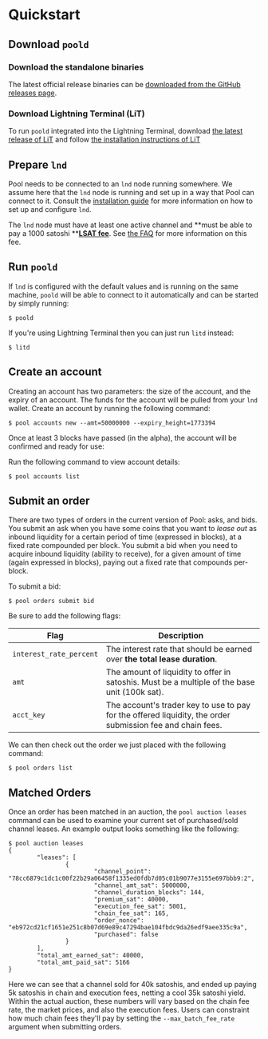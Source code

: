 # Quickstart

## Download `poold`

### Download the standalone binaries

The latest official release binaries can be [downloaded from the GitHub releases page](https://github.com/lightninglabs/pool/releases).

### Download Lightning Terminal (LiT)

To run `poold` integrated into the Lightning Terminal, download [the latest release of LiT](https://github.com/lightninglabs/lightning-terminal/releases) and follow [the installation instructions of LiT](https://github.com/lightninglabs/lightning-terminal#execution)

## Prepare `lnd`

Pool needs to be connected to an `lnd` node running somewhere. We assume here that the `lnd` node is running and set up in a way that Pool can connect to it. Consult the [installation guide](install.md) for more information on how to set up and configure `lnd`.

The `lnd` node must have at least one active channel and **must be able to pay a 1000 satoshi **[**LSAT fee**](https://lsat.tech). See [the FAQ](faq.md#fees) for more information on this fee.

## Run `poold`

If `lnd` is configured with the default values and is running on the same machine, `poold` will be able to connect to it automatically and can be started by simply running:

```
$ poold
```

If you're using Lightning Terminal then you can just run `litd` instead:

```
$ litd
```

## Create an account

Creating an account has two parameters: the size of the account, and the expiry of an account. The funds for the account will be pulled from your `lnd` wallet. Create an account by running the following command:

```
$ pool accounts new --amt=50000000 --expiry_height=1773394
```

Once at least 3 blocks have passed (in the alpha), the account will be confirmed and ready for use:

Run the following command to view account details:

```
$ pool accounts list
```

## Submit an order

There are two types of orders in the current version of Pool: asks, and bids. You submit an ask when you have some coins that you want to _lease out_ as inbound liquidity for a certain period of time (expressed in blocks), at a fixed rate compounded per block. You submit a bid when you need to acquire inbound liquidity (ability to receive), for a given amount of time (again expressed in blocks), paying out a fixed rate that compounds per-block.

To submit a bid:

```
$ pool orders submit bid
```

Be sure to add the following flags:

| Flag                    | Description                                                                                                |
| ----------------------- | ---------------------------------------------------------------------------------------------------------- |
| `interest_rate_percent` | The interest rate that should be earned over **the total lease duration**.                                 |
| `amt`                   | The amount of liquidity to offer in satoshis. Must be a multiple of the base unit (100k sat).              |
| `acct_key`              | The account's trader key to use to pay for the offered liquidity, the order submission fee and chain fees. |

We can then check out the order we just placed with the following command:

```
$ pool orders list
```

## Matched Orders

Once an order has been matched in an auction, the `pool auction leases` command can be used to examine your current set of purchased/sold channel leases. An example output looks something like the following:

```
$ pool auction leases
{
        "leases": [
                {
                        "channel_point": "78cc6879c1dc1c00f22b29a06458f1335ed0fdb7d05c01b9077e3155e697bbb9:2",
                        "channel_amt_sat": 5000000,
                        "channel_duration_blocks": 144,
                        "premium_sat": 40000,
                        "execution_fee_sat": 5001,
                        "chain_fee_sat": 165,
                        "order_nonce": "eb972cd21cf1651e251c8b07d69e89c47294bae104fbdc9da26edf9aee335c9a",
                        "purchased": false
                }
        ],
        "total_amt_earned_sat": 40000,
        "total_amt_paid_sat": 5166
}
```

Here we can see that a channel sold for 40k satoshis, and ended up paying 5k satoshis in chain and execution fees, netting a cool 35k satoshi yield. Within the actual auction, these numbers will vary based on the chain fee rate, the market prices, and also the execution fees. Users can constraint how much chain fees they'll pay by setting the `--max_batch_fee_rate` argument when submitting orders.
